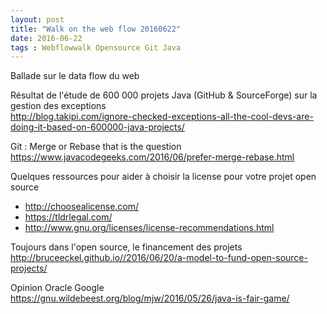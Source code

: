 ```yaml
---
layout: post
title: "Walk on the web flow 20160622"
date: 2016-06-22
tags : Webflowwalk Opensource Git Java
---
```


Ballade sur le data flow du web

Résultat de l'étude de 600 000 projets Java (GitHub & SourceForge) sur la gestion des exceptions    
http://blog.takipi.com/ignore-checked-exceptions-all-the-cool-devs-are-doing-it-based-on-600000-java-projects/

Git : Merge or Rebase that is the question    
https://www.javacodegeeks.com/2016/06/prefer-merge-rebase.html

Quelques ressources pour aider à choisir la license pour votre projet open source    
* http://choosealicense.com/
* https://tldrlegal.com/
* http://www.gnu.org/licenses/license-recommendations.html

Toujours dans l'open source, le financement des projets   
http://bruceeckel.github.io//2016/06/20/a-model-to-fund-open-source-projects/

Opinion Oracle Google   
https://gnu.wildebeest.org/blog/mjw/2016/05/26/java-is-fair-game/
